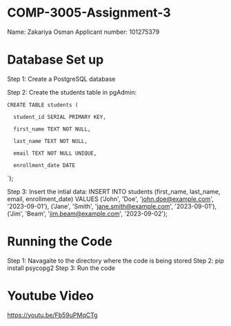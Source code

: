 # COMP-3005-Assignment-3
Name: Zakariya Osman
Applicant number: 101275379 

# Database Set up
Step 1: Create a PostgreSQL database

Step 2: Create the students table in pgAdmin:

    CREATE TABLE students (
  
      student_id SERIAL PRIMARY KEY,
      
      first_name TEXT NOT NULL,
      
      last_name TEXT NOT NULL,
      
      email TEXT NOT NULL UNIQUE,
      
      enrollment_date DATE
  `);

Step 3: Insert the intial data:
  INSERT INTO students (first_name, last_name, email, enrollment_date) VALUES
  ('John', 'Doe', 'john.doe@example.com', '2023-09-01'),
  ('Jane', 'Smith', 'jane.smith@example.com', '2023-09-01'),
  ('Jim', 'Beam', 'jim.beam@example.com', '2023-09-02');


# Running the Code
Step 1: Navagaite to the directory where the code is being stored
Step 2: pip install psycopg2
Step 3: Run the code


# Youtube Video
https://youtu.be/Fb59uPMqCTg
